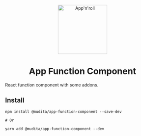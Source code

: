 <p align="center">
  <a href="https://mudita.com">
    <img alt="App'n'roll" src="https://appnroll.com/img/appnroll-logotype.svg" width="160" />
  </a>
</p>
<h1 align="center">
  App Function Component
</h1>

React function component with some addons.

## Install

```
npm install @mudita/app-function-component --save-dev

# Or

yarn add @mudita/app-function-component --dev
```
